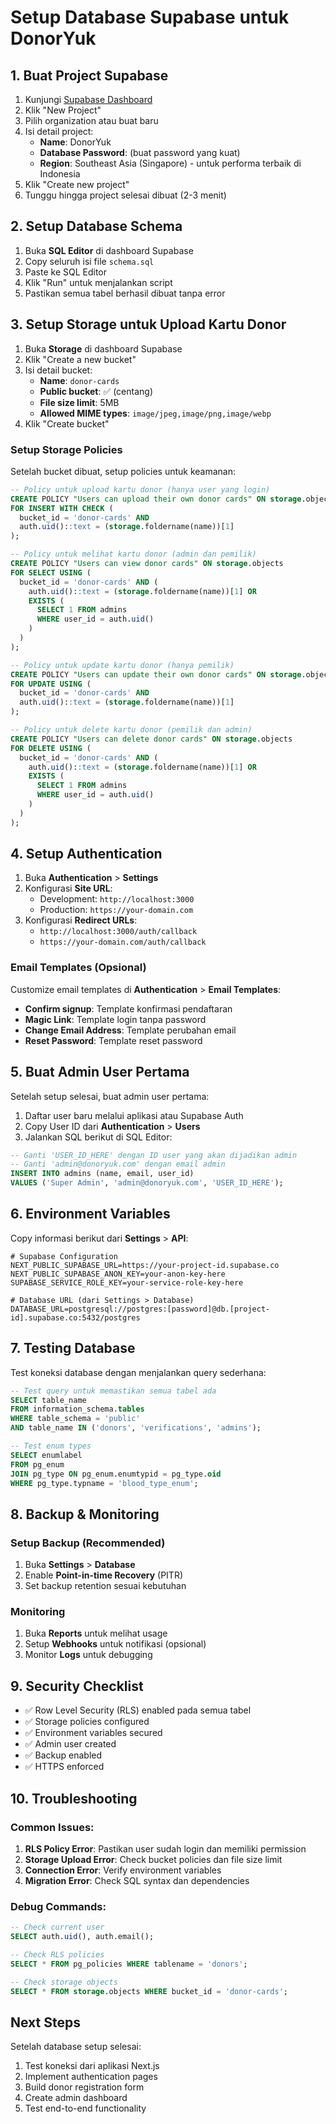 # Setup Database Supabase untuk DonorYuk

## 1. Buat Project Supabase

1. Kunjungi [Supabase Dashboard](https://supabase.com/dashboard)
2. Klik "New Project"
3. Pilih organization atau buat baru
4. Isi detail project:
    - **Name**: DonorYuk
    - **Database Password**: (buat password yang kuat)
    - **Region**: Southeast Asia (Singapore) - untuk performa terbaik di Indonesia
5. Klik "Create new project"
6. Tunggu hingga project selesai dibuat (2-3 menit)

## 2. Setup Database Schema

1. Buka **SQL Editor** di dashboard Supabase
2. Copy seluruh isi file `schema.sql`
3. Paste ke SQL Editor
4. Klik "Run" untuk menjalankan script
5. Pastikan semua tabel berhasil dibuat tanpa error

## 3. Setup Storage untuk Upload Kartu Donor

1. Buka **Storage** di dashboard Supabase
2. Klik "Create a new bucket"
3. Isi detail bucket:
    - **Name**: `donor-cards`
    - **Public bucket**: ✅ (centang)
    - **File size limit**: 5MB
    - **Allowed MIME types**: `image/jpeg,image/png,image/webp`
4. Klik "Create bucket"

### Setup Storage Policies

Setelah bucket dibuat, setup policies untuk keamanan:

```sql
-- Policy untuk upload kartu donor (hanya user yang login)
CREATE POLICY "Users can upload their own donor cards" ON storage.objects
FOR INSERT WITH CHECK (
  bucket_id = 'donor-cards' AND
  auth.uid()::text = (storage.foldername(name))[1]
);

-- Policy untuk melihat kartu donor (admin dan pemilik)
CREATE POLICY "Users can view donor cards" ON storage.objects
FOR SELECT USING (
  bucket_id = 'donor-cards' AND (
    auth.uid()::text = (storage.foldername(name))[1] OR
    EXISTS (
      SELECT 1 FROM admins
      WHERE user_id = auth.uid()
    )
  )
);

-- Policy untuk update kartu donor (hanya pemilik)
CREATE POLICY "Users can update their own donor cards" ON storage.objects
FOR UPDATE USING (
  bucket_id = 'donor-cards' AND
  auth.uid()::text = (storage.foldername(name))[1]
);

-- Policy untuk delete kartu donor (pemilik dan admin)
CREATE POLICY "Users can delete donor cards" ON storage.objects
FOR DELETE USING (
  bucket_id = 'donor-cards' AND (
    auth.uid()::text = (storage.foldername(name))[1] OR
    EXISTS (
      SELECT 1 FROM admins
      WHERE user_id = auth.uid()
    )
  )
);
```

## 4. Setup Authentication

1. Buka **Authentication** > **Settings**
2. Konfigurasi **Site URL**:
    - Development: `http://localhost:3000`
    - Production: `https://your-domain.com`
3. Konfigurasi **Redirect URLs**:
    - `http://localhost:3000/auth/callback`
    - `https://your-domain.com/auth/callback`

### Email Templates (Opsional)

Customize email templates di **Authentication** > **Email Templates**:

-   **Confirm signup**: Template konfirmasi pendaftaran
-   **Magic Link**: Template login tanpa password
-   **Change Email Address**: Template perubahan email
-   **Reset Password**: Template reset password

## 5. Buat Admin User Pertama

Setelah setup selesai, buat admin user pertama:

1. Daftar user baru melalui aplikasi atau Supabase Auth
2. Copy User ID dari **Authentication** > **Users**
3. Jalankan SQL berikut di SQL Editor:

```sql
-- Ganti 'USER_ID_HERE' dengan ID user yang akan dijadikan admin
-- Ganti 'admin@donoryuk.com' dengan email admin
INSERT INTO admins (name, email, user_id)
VALUES ('Super Admin', 'admin@donoryuk.com', 'USER_ID_HERE');
```

## 6. Environment Variables

Copy informasi berikut dari **Settings** > **API**:

```env
# Supabase Configuration
NEXT_PUBLIC_SUPABASE_URL=https://your-project-id.supabase.co
NEXT_PUBLIC_SUPABASE_ANON_KEY=your-anon-key-here
SUPABASE_SERVICE_ROLE_KEY=your-service-role-key-here

# Database URL (dari Settings > Database)
DATABASE_URL=postgresql://postgres:[password]@db.[project-id].supabase.co:5432/postgres
```

## 7. Testing Database

Test koneksi database dengan menjalankan query sederhana:

```sql
-- Test query untuk memastikan semua tabel ada
SELECT table_name
FROM information_schema.tables
WHERE table_schema = 'public'
AND table_name IN ('donors', 'verifications', 'admins');

-- Test enum types
SELECT enumlabel
FROM pg_enum
JOIN pg_type ON pg_enum.enumtypid = pg_type.oid
WHERE pg_type.typname = 'blood_type_enum';
```

## 8. Backup & Monitoring

### Setup Backup (Recommended)

1. Buka **Settings** > **Database**
2. Enable **Point-in-time Recovery** (PITR)
3. Set backup retention sesuai kebutuhan

### Monitoring

1. Buka **Reports** untuk melihat usage
2. Setup **Webhooks** untuk notifikasi (opsional)
3. Monitor **Logs** untuk debugging

## 9. Security Checklist

-   ✅ Row Level Security (RLS) enabled pada semua tabel
-   ✅ Storage policies configured
-   ✅ Environment variables secured
-   ✅ Admin user created
-   ✅ Backup enabled
-   ✅ HTTPS enforced

## 10. Troubleshooting

### Common Issues:

1. **RLS Policy Error**: Pastikan user sudah login dan memiliki permission
2. **Storage Upload Error**: Check bucket policies dan file size limit
3. **Connection Error**: Verify environment variables
4. **Migration Error**: Check SQL syntax dan dependencies

### Debug Commands:

```sql
-- Check current user
SELECT auth.uid(), auth.email();

-- Check RLS policies
SELECT * FROM pg_policies WHERE tablename = 'donors';

-- Check storage objects
SELECT * FROM storage.objects WHERE bucket_id = 'donor-cards';
```

## Next Steps

Setelah database setup selesai:

1. Test koneksi dari aplikasi Next.js
2. Implement authentication pages
3. Build donor registration form
4. Create admin dashboard
5. Test end-to-end functionality
